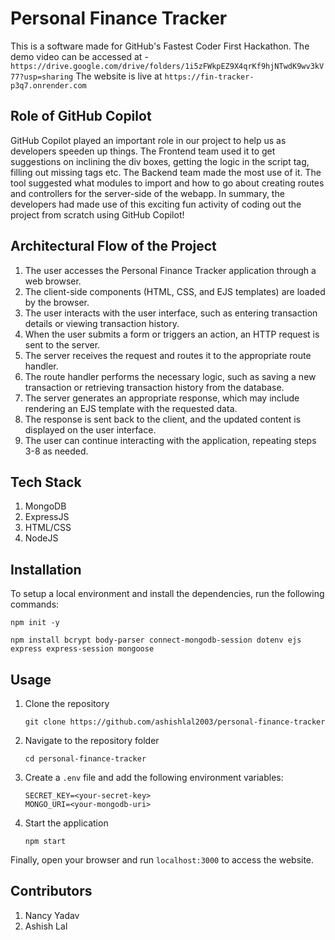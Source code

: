 ﻿# Personal Finance Tracker

This is a software made for GitHub's Fastest Coder First Hackathon.
The demo video can be accessed at - ```https://drive.google.com/drive/folders/1i5zFWkpEZ9X4qrKf9hjNTwdK9wv3kV77?usp=sharing```
The website is live at ```https://fin-tracker-p3q7.onrender.com```

## Role of GitHub Copilot

GitHub Copilot played an important role in our project to help us as developers speeden up things. The Frontend team used it to get suggestions on inclining the div boxes, getting the logic in the script tag, filling out missing tags etc.
The Backend team made the most use of it. The tool suggested what modules to import and how to go about creating routes and controllers for the server-side of the webapp.
In summary, the developers had made use of this exciting fun activity of coding out the project from scratch using GitHub Copilot!

## Architectural Flow of the Project

1. The user accesses the Personal Finance Tracker application through a web browser.
2. The client-side components (HTML, CSS, and EJS templates) are loaded by the browser.
3. The user interacts with the user interface, such as entering transaction details or viewing transaction history.
4. When the user submits a form or triggers an action, an HTTP request is sent to the server.
5. The server receives the request and routes it to the appropriate route handler.
6. The route handler performs the necessary logic, such as saving a new transaction or retrieving transaction history from the database.
7. The server generates an appropriate response, which may include rendering an EJS template with the requested data.
8. The response is sent back to the client, and the updated content is displayed on the user interface.
9. The user can continue interacting with the application, repeating steps 3-8 as needed.

## Tech Stack

1. MongoDB
2. ExpressJS
3. HTML/CSS
4. NodeJS

## Installation

To setup a local environment and install the dependencies, run the following commands:

```
npm init -y
```

```
npm install bcrypt body-parser connect-mongodb-session dotenv ejs express express-session mongoose
```

## Usage

1. Clone the repository

    ```
    git clone https://github.com/ashishlal2003/personal-finance-tracker
    ```

2. Navigate to the repository folder

    ```
    cd personal-finance-tracker
    ```

3. Create a ```.env``` file and add the following environment variables:
    ```
    SECRET_KEY=<your-secret-key>
    MONGO_URI=<your-mongodb-uri>
    ```

4. Start the application

    ```
    npm start
    ```

Finally, open your browser and run ```localhost:3000``` to access the website.

## Contributors

1. Nancy Yadav
2. Ashish Lal
